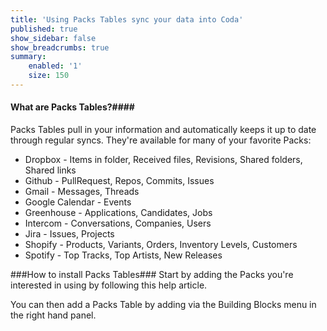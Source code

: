 ```yaml
---
title: 'Using Packs Tables sync your data into Coda'
published: true
show_sidebar: false
show_breadcrumbs: true
summary:
    enabled: '1'
    size: 150
---
```


#### What are Packs Tables?####

Packs Tables pull in your information and automatically keeps it up to date through regular syncs. They're available for many of your favorite Packs:

* Dropbox - Items in folder, Received files, Revisions, Shared folders, Shared links
* Github - PullRequest, Repos, Commits, Issues
* Gmail - Messages, Threads
* Google Calendar - Events
* Greenhouse - Applications, Candidates, Jobs
* Intercom - Conversations, Companies, Users
* Jira - Issues, Projects
* Shopify - Products, Variants, Orders, Inventory Levels, Customers
* Spotify - Top Tracks, Top Artists, New Releases


###How to install Packs Tables###
Start by adding the Packs you're interested in using by following this help article.

You can then add a Packs Table by adding via the Building Blocks menu in the right hand panel.